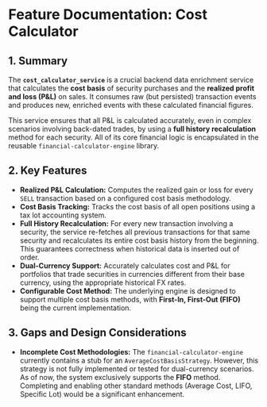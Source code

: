 # Feature Documentation: Cost Calculator

## 1. Summary

The **`cost_calculator_service`** is a crucial backend data enrichment service that calculates the **cost basis** of security purchases and the **realized profit and loss (P&L)** on sales. It consumes raw (but persisted) transaction events and produces new, enriched events with these calculated financial figures.

This service ensures that all P&L is calculated accurately, even in complex scenarios involving back-dated trades, by using a **full history recalculation** method for each security. All of its core financial logic is encapsulated in the reusable `financial-calculator-engine` library.

## 2. Key Features

* **Realized P&L Calculation:** Computes the realized gain or loss for every `SELL` transaction based on a configured cost basis methodology.
* **Cost Basis Tracking:** Tracks the cost basis of all open positions using a tax lot accounting system.
* **Full History Recalculation:** For every new transaction involving a security, the service re-fetches all previous transactions for that same security and recalculates its entire cost basis history from the beginning. This guarantees correctness when historical data is inserted out of order.
* **Dual-Currency Support:** Accurately calculates cost and P&L for portfolios that trade securities in currencies different from their base currency, using the appropriate historical FX rates.
* **Configurable Cost Method:** The underlying engine is designed to support multiple cost basis methods, with **First-In, First-Out (FIFO)** being the current implementation.

## 3. Gaps and Design Considerations

* **Incomplete Cost Methodologies:** The `financial-calculator-engine` currently contains a stub for an `AverageCostBasisStrategy`. However, this strategy is not fully implemented or tested for dual-currency scenarios. As of now, the system exclusively supports the **FIFO** method. Completing and enabling other standard methods (Average Cost, LIFO, Specific Lot) would be a significant enhancement.